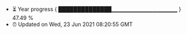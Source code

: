 - ⏳ Year progress { ██████████████▁▁▁▁▁▁▁▁▁▁▁▁▁▁▁▁ } 47.49 %
- ⏰ Updated on Wed, 23 Jun 2021 08:20:55 GMT

